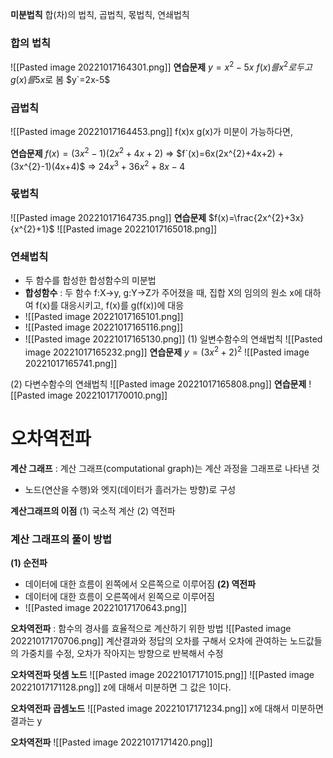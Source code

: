 __미분법칙__
합(차)의 법칙, 곱법칙, 몫법칙, 연쇄법칙

### 합의 법칙
![[Pasted image 20221017164301.png]]
__연습문제__
$y=x^{2}-5x$
$f(x)를 x^{2}로 두고 g(x)를 5x$로 봄
$y`=2x-5$


### 곱법칙
![[Pasted image 20221017164453.png]]
f(x)x g(x)가 미분이 가능하다면,

__연습문제__
$f(x)=(3x^{2}-1)(2x^{2}+4x+2)$ 
=> $f`(x)=6x(2x^{2}+4x+2) + (3x^{2}-1)(4x+4)$
=> $24x^{3}+36x^{2}+8x-4$


### 몫법칙
![[Pasted image 20221017164735.png]]
__연습문제__
$f(x)=\frac{2x^{2}+3x}{x^{2}+1}$
![[Pasted image 20221017165018.png]]


### 연쇄법칙
- 두 함수를 합성한 합성함수의 미분법
- __합성함수__ : 두 함수 f:X->y, g:Y->Z가 주어졌을 때, 집합 X의 임의의 원소 x에 대하여 f(x)를 대응시키고, f(x)를 g(f(x))에 대응
- ![[Pasted image 20221017165101.png]]
- ![[Pasted image 20221017165116.png]]
- ![[Pasted image 20221017165130.png]]
(1) 일변수함수의 연쇄법칙
![[Pasted image 20221017165232.png]]
__연습문제__
$y=(3x^{2}+2)^{2}$
![[Pasted image 20221017165741.png]]

(2) 다변수함수의 연쇄법칙
![[Pasted image 20221017165808.png]]
__연습문제__
![[Pasted image 20221017170010.png]]


# 오차역전파

__계산 그래프__ : 계산 그래프(computational graph)는 계산 과정을 그래프로 나타낸 것
- 노드(연산을 수행)와 엣지(데이터가 흘러가는 방향)로 구성

__계산그래프의 이점__
(1) 국소적 계산
(2) 역전파

### 계산 그래프의 풀이 방법
__(1) 순전파__
- 데이터에 대한 흐름이 왼쪽에서 오른쪽으로 이루어짐
__(2) 역전파__
- 데이터에 대한 흐름이 오른쪽에서 왼쪽으로 이루어짐
- ![[Pasted image 20221017170643.png]]


__오차역전파__ : 함수의 경사를 효율적으로 계산하기 위한 방법
![[Pasted image 20221017170706.png]]
계산결과와 정답의 오차를 구해서 오차에 관여하는 노드값들의 가중치를 수정, 오차가 작아지는 방향으로 반복해서 수정

__오차역전파 덧셈 노드__
![[Pasted image 20221017171015.png]]
![[Pasted image 20221017171128.png]]
z에 대해서 미분하면 그 값은 1이다.

__오차역전파 곱셈노드__
![[Pasted image 20221017171234.png]]
x에 대해서 미분하면 결과는 y 

__오차역전파__
![[Pasted image 20221017171420.png]]

